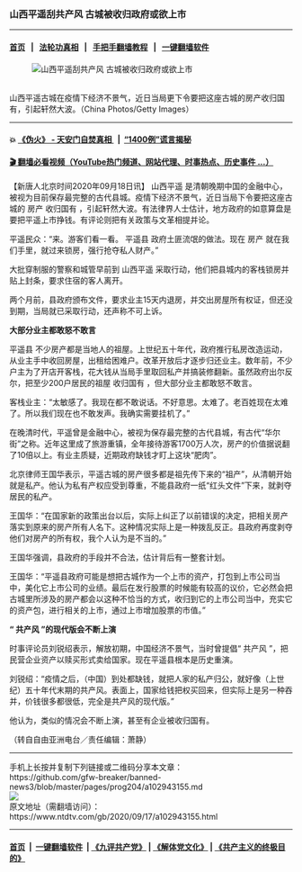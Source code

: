 ### 山西平遥刮共产风 古城被收归政府或欲上市
------------------------

#### [首页](https://github.com/gfw-breaker/banned-news3/blob/master/README.md) &nbsp;&nbsp;|&nbsp;&nbsp; [法轮功真相](https://github.com/begood0513/basic/blob/master/README.md)  &nbsp;&nbsp;|&nbsp;&nbsp; [手把手翻墙教程](https://github.com/gfw-breaker/guides/wiki)  &nbsp;&nbsp;|&nbsp;&nbsp; [一键翻墙软件](https://github.com/gfw-breaker/nogfw/blob/master/README.md)  



<div><div class="featured_image">
 <figure>
  <img alt="山西平遥刮共产风 古城被收归政府或欲上市" src="https://i.ntdtv.com/assets/uploads/2020/09/GettyImages-82986515-800x450.jpg"/>
 </figure><br/>
 <span class="caption">
  山西平遥古城在疫情下经济不景气，近日当局更下令要把这座古城的房产收归国有，引起轩然大波。（China Photos/Getty Images）
 </span>
</div>
</div><hr/>

#### 💥 [《伪火》 - 天安门自焚真相 ](http://158.247.195.190:10000/videos/blog/weihuo.html)&nbsp; |&nbsp; [“1400例”谎言揭秘  ](http://158.247.195.190:10000/videos/blog/jiexi1400.html)

#### [ 🎬  翻墙必看视频（YouTube热门频道、网站代理、时事热点、历史事件 ...）](https://github.com/gfw-breaker/links/blob/master/banned.md)

<div><div class="post_content" itemprop="articleBody">
 <p>
  【新唐人北京时间2020年09月18日讯】
  <ok href="https://www.ntdtv.com/gb/山西平遥.htm">
   山西平遥
  </ok>
  是清朝晚期中国的金融中心，被视为目前保存最完整的古代县城。疫情下经济不景气，近日当局下令要把这座古城的
  <ok href="https://www.ntdtv.com/gb/房产.htm">
   房产
  </ok>
  <ok href="https://www.ntdtv.com/gb/收归国有.htm">
   收归国有
  </ok>
  ，引起轩然大波。有法律界人士估计，地方政府的如意算盘是要把平遥上市挣钱。有评论则把有关政策与文革相提并论。
 </p>
 <p>
  平遥民众：“来。游客们看一看。
  <ok href="https://www.ntdtv.com/gb/平遥县.htm">
   平遥县
  </ok>
  政府土匪流氓的做法。现在
  <ok href="https://www.ntdtv.com/gb/房产.htm">
   房产
  </ok>
  就在我们手里，就过来锁房，强行抢夺私人财产。”
 </p>
 <p>
  大批穿制服的警察和城管早前到
  <ok href="https://www.ntdtv.com/gb/山西平遥.htm">
   山西平遥
  </ok>
  采取行动，他们把县城内的客栈锁房并贴上封条，要求住宿的客人离开。
 </p>
 <p>
  两个月前，县政府颁布文件，要求业主15天内退房，并交出房屋所有权证，但还没到期，当局就已采取行动，还声称不可上诉。
 </p>
 <p>
  <strong>
   大部分业主都敢怒不敢言
  </strong>
 </p>
 <p>
  <ok href="https://www.ntdtv.com/gb/平遥县.htm">
   平遥县
  </ok>
  不少房产都是当地人的祖屋。上世纪五十年代，政府推行私房改造运动，从业主手中收回房屋，出租给困难户。改革开放后才逐步归还业主。数年前，不少户主为了开店开客栈，花大钱从当局手里取回私产并搞装修翻新。虽然政府出尔反尔，把至少200户居民的祖屋
  <ok href="https://www.ntdtv.com/gb/收归国有.htm">
   收归国有
  </ok>
  ，但大部分业主都敢怒不敢言。
 </p>
 <p>
  客栈业主：“太敏感了。我现在都不敢说话。不好意思。太难了。老百姓现在太难了。所以我们现在也不敢发声。我确实需要挂机了。”
 </p>
 <p>
  在晚清时代，平遥曾是金融中心，被视为保存最完整的古代县城，有古代“华尔街”之称。近年这里成了旅游重镇，全年接待游客1700万人次，房产的价值据说翻了10倍以上。有业主质疑，近期政府缺钱才盯上这块“肥肉”。
 </p>
 <p>
  北京律师王国华表示，平遥古城的房产很多都是祖先传下来的“祖产”，从清朝开始就是私产。他认为私有产权应受到尊重，不能县政府一纸“红头文件”下来，就剥夺居民的私产。
 </p>
 <p>
  王国华：“在国家新的政策出台以后，实际上纠正了以前错误的决定，把相关房产落实到原来的房产所有人名下。这种情况实际上是一种拨乱反正。县政府再度剥夺他们对房产的所有权，我个人认为是不当的。”
 </p>
 <p>
  王国华强调，县政府的手段并不合法，估计背后有一整套计划。
 </p>
 <p>
  王国华：“平遥县政府可能是想把古城作为一个上市的资产，打包到上市公司当中，美化它上市公司的业绩。最后在发行股票的时候能有较高的议价，它必然会把古城里所涉及的房产都会以这种不恰当的方式，收归到它的上市公司当中，充实它的资产包，进行相关的上市，通过上市增加股票的市值。”
 </p>
 <p>
  <strong>
   “
   <ok href="https://www.ntdtv.com/gb/共产风.htm">
    共产风
   </ok>
   ”的现代版会不断上演
  </strong>
 </p>
 <p>
  时事评论员刘锐绍表示，解放初期，中国经济不景气，当时曾提倡“
  <ok href="https://www.ntdtv.com/gb/共产风.htm">
   共产风
  </ok>
  ”，把民营企业资产以赎买形式卖给国家。现在平遥县根本是历史重演。
 </p>
 <p>
  刘锐绍：“疫情之后，（中国）到处都缺钱，就把人家的私产归公，就好像（上世纪）五十年代末期的共产风。表面上，国家给钱把权买回来，但实际上是另一种吞并，价钱很多都很低，完全是共产风的现代版。”
 </p>
 <p>
  他认为，类似的情况会不断上演，甚至有企业被收归国有。
 </p>
 <p>
  （转自自由亚洲电台／责任编辑：萧静）
 </p>
 <div class="single_ad">
 </div>
</div>
</div>
<hr/>
手机上长按并复制下列链接或二维码分享本文章：<br/>
https://github.com/gfw-breaker/banned-news3/blob/master/pages/prog204/a102943155.md <br/>
<a href='https://github.com/gfw-breaker/banned-news3/blob/master/pages/prog204/a102943155.md'><img src='https://github.com/gfw-breaker/banned-news3/blob/master/pages/prog204/a102943155.md.png'/></a> <br/>
原文地址（需翻墙访问）：https://www.ntdtv.com/gb/2020/09/17/a102943155.html


------------------------
#### [首页](https://github.com/gfw-breaker/banned-news3/blob/master/README.md) &nbsp;|&nbsp; [一键翻墙软件](https://github.com/gfw-breaker/nogfw/blob/master/README.md) &nbsp;| [《九评共产党》](https://github.com/gfw-breaker/9ping.md/blob/master/README.md#九评之一评共产党是什么) | [《解体党文化》](https://github.com/gfw-breaker/jtdwh.md/blob/master/README.md) | [《共产主义的终极目的》](https://github.com/gfw-breaker/gczydzjmd.md/blob/master/README.md)


<img src='http://gfw-breaker.win/banned-news3/pages/prog204/a102943155.md' width='0px' height='0px'/>